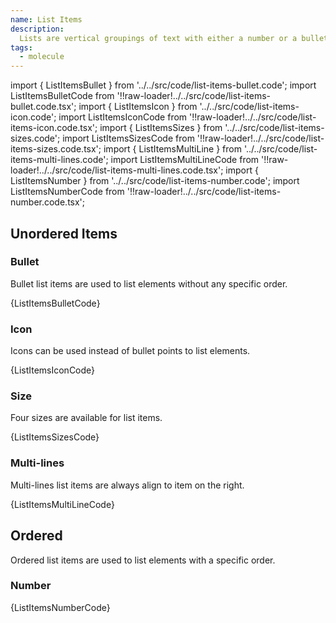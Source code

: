 ```yaml
---
name: List Items
description:
  Lists are vertical groupings of text with either a number or a bullet.
tags:
  - molecule
---
```


<!-- CODE IMPORTS -->

<!-- prettier-ignore -->
import { ListItemsBullet } from '../../src/code/list-items-bullet.code'; 
import ListItemsBulletCode from '!!raw-loader!../../src/code/list-items-bullet.code.tsx';
import { ListItemsIcon } from '../../src/code/list-items-icon.code'; 
import ListItemsIconCode from '!!raw-loader!../../src/code/list-items-icon.code.tsx';
import { ListItemsSizes } from '../../src/code/list-items-sizes.code'; 
import ListItemsSizesCode from '!!raw-loader!../../src/code/list-items-sizes.code.tsx';
import { ListItemsMultiLine } from '../../src/code/list-items-multi-lines.code';
import ListItemsMultiLineCode from '!!raw-loader!../../src/code/list-items-multi-lines.code.tsx';
import { ListItemsNumber } from '../../src/code/list-items-number.code'; 
import ListItemsNumberCode from '!!raw-loader!../../src/code/list-items-number.code.tsx';

<!-- END CODE IMPORTS -->

<DocHeader props={props}/>

## Unordered Items

### Bullet

Bullet list items are used to list elements without any specific order.

<ThemeWrapper>
<ListItemsBullet />
</ThemeWrapper>
<CodeBlock>{ListItemsBulletCode}</CodeBlock>

### Icon

Icons can be used instead of bullet points to list elements.

<ThemeWrapper>
<ListItemsIcon />
</ThemeWrapper>
<CodeBlock>{ListItemsIconCode}</CodeBlock>

### Size

Four sizes are available for list items.

<ThemeWrapper>
<ListItemsSizes />
</ThemeWrapper>
<CodeBlock>{ListItemsSizesCode}</CodeBlock>

### Multi-lines

Multi-lines list items are always align to item on the right.

<ThemeWrapper>
<ListItemsMultiLine />
</ThemeWrapper>
<CodeBlock>{ListItemsMultiLineCode}</CodeBlock>

## Ordered

Ordered list items are used to list elements with a specific order.

### Number

<ThemeWrapper>
<ListItemsNumber />
</ThemeWrapper>
<CodeBlock>{ListItemsNumberCode}</CodeBlock>
